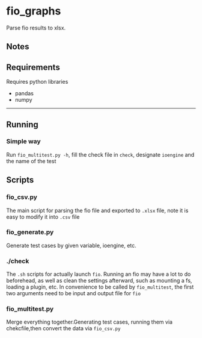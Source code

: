 # fio_graphs
Parse fio results to xlsx.

## Notes



## Requirements
Requires python libraries

* pandas
* numpy


---

## Running

### Simple way

Run `fio_multitest.py -h`, fill the check file in `check`, designate `ioengine` and the name of the test

## Scripts

### fio_csv.py

The main script for parsing the fio file and exported to `.xlsx` file,
note it is easy to modify it into `.csv` file

### fio_generate.py

Generate test cases by given variable, ioengine, etc.

### ./check

The `.sh` scripts for actually launch `fio`. Running an fio may have a lot to do beforehead, as well as clean the settings afterward, such as mounting a fs, loading a plugin, etc. In convenience to be called by `fio_multitest`, the first two arguments need to be input and output file for `fio`

### fio_multitest.py

Merge everything together.Generating test cases, running them via chekcfile,then convert the data via `fio_csv.py`

